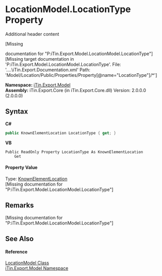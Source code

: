 # LocationModel.LocationType Property 
Additional header content 

\[Missing <summary> documentation for "P:iTin.Export.Model.LocationModel.LocationType"\]\[Missing <include> target documentation in 'P:iTin.Export.Model.LocationModel.LocationType'.  File: '..\..\iTin.Export.Documentation.xml' Path: 'Model/Location/Public/Properties/Property[@name="LocationType"]/*'\]

**Namespace:**&nbsp;<a href="N_iTin_Export_Model">iTin.Export.Model</a><br />**Assembly:**&nbsp;iTin.Export.Core (in iTin.Export.Core.dll) Version: 2.0.0.0 (2.0.0.0)

## Syntax

**C#**<br />
``` C#
public KnownElementLocation LocationType { get; }
```

**VB**<br />
``` VB
Public ReadOnly Property LocationType As KnownElementLocation
	Get
```


#### Property Value
Type: <a href="T_iTin_Export_Model_KnownElementLocation">KnownElementLocation</a><br />\[Missing <value> documentation for "P:iTin.Export.Model.LocationModel.LocationType"\]

## Remarks
\[Missing <remarks> documentation for "P:iTin.Export.Model.LocationModel.LocationType"\]

## See Also


#### Reference
<a href="T_iTin_Export_Model_LocationModel">LocationModel Class</a><br /><a href="N_iTin_Export_Model">iTin.Export.Model Namespace</a><br />